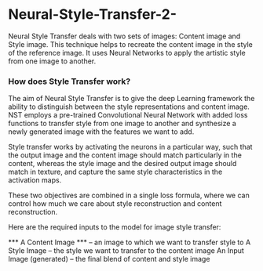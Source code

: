 # Neural-Style-Transfer-2-
Neural Style Transfer deals with two sets of images: Content image and Style image.  This technique helps to recreate the content image in the style of the reference image. It uses Neural Networks to apply the artistic style from one image to another.

### How does Style Transfer work?
The aim of Neural Style Transfer is to give the deep Learning framework the ability to distinguish between the style representations and content image.
NST employs a pre-trained Convolutional Neural Network with added loss functions to transfer style from one image to another and synthesize a newly generated image with the features we want to add.

Style transfer works by activating the neurons in a particular way, such that the output image and the content image should match particularly in the content, whereas the style image and the desired output image should match in texture, and capture the same style characteristics in the activation maps.

These two objectives are combined in a single loss formula, where we can control how much we care about style reconstruction and content reconstruction.

Here are the required inputs to the model for image style transfer:

*** A Content Image *** – an image to which we want to transfer style to
A Style Image – the style we want to transfer to the content image
An Input Image (generated) – the final blend of content and style image

